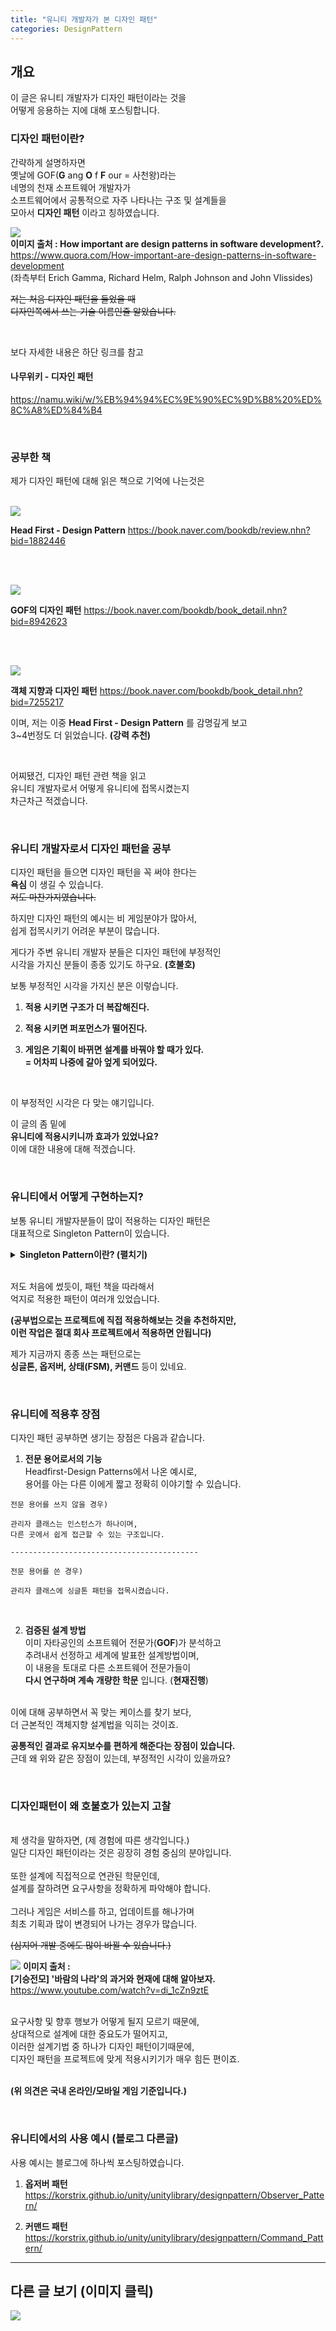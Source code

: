```yaml
---
title: "유니티 개발자가 본 디자인 패턴"
categories: DesignPattern
---
```


## 개요
이 글은 유니티 개발자가 디자인 패턴이라는 것을 <br>
어떻게 응용하는 지에 대해 포스팅합니다. <br>

### 디자인 패턴이란?
간략하게 설명하자면 <br>
옛날에 GOF(**G** ang **O** f **F** our = 사천왕)라는 <br>
네명의 천재 소프트웨어 개발자가 <br>
소프트웨어에서 공통적으로 자주 나타나는 구조 및 설계들을 <br>
모아서 **디자인 패턴** 이라고 칭하였습니다.

![](https://github.com/KorStrix/korstrix.github.io/blob/master/_images/GOF.png?raw=true) <br>
**이미지 출처 :  How important are design patterns in software development?.** <br>
https://www.quora.com/How-important-are-design-patterns-in-software-development <br>
(좌측부터 Erich Gamma, Richard Helm, Ralph Johnson and John Vlissides) <br>

~~저는 처음 디자인 패턴을 들었을 때<br>
디자인쪽에서 쓰는 기술 이름인줄 알았습니다.~~ <br>

<br>

보다 자세한 내용은 하단 링크를 참고 <br>

#### 나무위키 - 디자인 패턴
https://namu.wiki/w/%EB%94%94%EC%9E%90%EC%9D%B8%20%ED%8C%A8%ED%84%B4

<br>

### 공부한 책
제가 디자인 패턴에 대해 읽은 책으로 기억에 나는것은 <br>
<br>

![](https://github.com/KorStrix/korstrix.github.io/blob/master/_images/%EC%B1%85_Headfirst%20-%20%EB%94%94%EC%9E%90%EC%9D%B8%ED%8C%A8%ED%84%B4.png?raw=true)

**Head First - Design Pattern**
https://book.naver.com/bookdb/review.nhn?bid=1882446

<br>
<br>

![](https://github.com/KorStrix/korstrix.github.io/blob/master/_images/%EC%B1%85_GoF%EC%9D%98%20%EB%94%94%EC%9E%90%EC%9D%B8%ED%8C%A8%ED%84%B4.png?raw=true)

**GOF의 디자인 패턴**
https://book.naver.com/bookdb/book_detail.nhn?bid=8942623

<br>
<br>

![](https://github.com/KorStrix/korstrix.github.io/blob/master/_images/%EC%B1%85_%EA%B0%9D%EC%B2%B4%EC%A7%80%ED%96%A5%EA%B3%BC%20%EB%94%94%EC%9E%90%EC%9D%B8%ED%8C%A8%ED%84%B4.png?raw=true)

**객체 지향과 디자인 패턴**
https://book.naver.com/bookdb/book_detail.nhn?bid=7255217

이며, 저는 이중 **Head First - Design Pattern** 를 감명깊게 보고 <br>
3~4번정도 더 읽었습니다. **(강력 추천)**

<br>

어찌됐건, 디자인 패턴 관련 책을 읽고 <br>
유니티 개발자로서 어떻게 유니티에 접목시켰는지 <br>
차근차근 적겠습니다.

<br>

### 유니티 개발자로서 디자인 패턴을 공부
디자인 패턴을 들으면 디자인 패턴을 꼭 써야 한다는 <br>
**욕심** 이 생길 수 있습니다. <br>
~~저도 마찬가지였습니다.~~ <br>

하지만 디자인 패턴의 예시는 비 게임분야가 많아서, <br>
쉽게 접목시키기 어려운 부분이 많습니다. <br>

게다가 주변 유니티 개발자 분들은 디자인 패턴에 부정적인 <br>
시각을 가지신 분들이 종종 있기도 하구요. **(호불호)** <br>

보통 부정적인 시각을 가지신 분은 이렇습니다. <br>

1. **적용 시키면 구조가 더 복잡해진다.**

2. **적용 시키면 퍼포먼스가 떨어진다.**

3. **게임은 기획이 바뀌면 설계를 바꿔야 할 때가 있다.** <br>
    **= 어차피 나중에 갈아 엎게 되어있다.** <br>

<br>

이 부정적인 시각은 다 맞는 얘기입니다. <br>

이 글의 좀 밑에 <br>
**유니티에 적용시키니까 효과가 있었나요?** <br>
이에 대한 내용에 대해 적겠습니다.

<br>

### 유니티에서 어떻게 구현하는지?

보통 유니티 개발자분들이 많이 적용하는 디자인 패턴은 <br>
대표적으로 Singleton Pattern이 있습니다. <br>


<details>
<summary><b>Singleton Pattern이란? (펼치기)</b></summary>
<div markdown="1">

---

싱글톤은 이름으로 알 수 있듯이 프로그램에 인스턴스가 하나만 <br>
있도록 보장되있는 객체입니다.

<br>
보통 유니티에서는 Manager 객체를 만들 때 사용합니다. <br>

<br>
저 역시 디자인 패턴을 모른 상태에서 싱글톤 패턴을 먼저 배우고 <br>
구현했던 경험이 있네요.

---

</div>
</details>

<br>

저도 처음에 썼듯이, 패턴 책을 따라해서 <br>
억지로 적용한 패턴이 여러개 있었습니다. <br>

**(공부법으로는 프로젝트에 직접 적용하해보는 것을 추천하지만,**  <br>
**이런 작업은 절대 회사 프로젝트에서 적용하면 안됩니다)** <br>

제가 지금까지 종종 쓰는 패턴으로는 <br>
**싱글톤, 옵저버, 상태(FSM), 커맨드** 등이 있네요. <br>

<br>

### 유니티에 적용후 장점

디자인 패턴 공부하면 생기는 장점은 다음과 같습니다.
1. **전문 용어로서의 기능** <br>
Headfirst-Design Patterns에서 나온 예시로, <br>
용어를 아는 다른 이에게 짧고 정확히 이야기할 수 있습니다. <br>

```
전문 용어를 쓰지 않을 경우)

관리자 클래스는 인스턴스가 하나이며,
다른 곳에서 쉽게 접근할 수 있는 구조입니다.

------------------------------------------

전문 용어를 쓴 경우)

관리자 클래스에 싱글톤 패턴을 접목시켰습니다.
```

<br>

2. **검증된 설계 방법** <br>
이미 자타공인의 소프트웨어 전문가(**GOF**)가 분석하고<br>
추려내서 선정하고 세계에 발표한 설계방법이며, <br>
이 내용을 토대로 다른 소프트웨어 전문가들이 <br>
 **다시 연구하며 계속 개량한 학문** 입니다. (**현재진행**) <br>
<br>
이에 대해 공부하면서 꼭 맞는 케이스를 찾기 보다, <br>
더 근본적인 객체지향 설계법을 익히는 것이죠.

<br>

**공통적인 결과로 유지보수를 편하게 해준다는 장점이 있습니다.** <br>
근데 왜 위와 같은 장점이 있는데, 부정적인 시각이 있을까요? <br>

<br>

### 디자인패턴이 왜 호불호가 있는지 고찰

<br>
제 생각을 말하자면, (제 경험에 따른 생각입니다.) <br>
일단 디자인 패턴이라는 것은 굉장히 경험 중심의 분야입니다. <br>

<br>
또한 설계에 직접적으로 연관된 학문인데, <br>
설계를 잘하려면 요구사항을 정확하게 파악해야 합니다. <br>

<br>
그러나 게임은 서비스를 하고, 업데이트를 해나가며 <br>
최초 기획과 많이 변경되어 나가는 경우가 많습니다.<br>

~~(심지어 개발 중에도 많이 바뀔 수 있습니다.)~~

![](https://github.com/KorStrix/korstrix.github.io/blob/master/_images/%EB%B0%94%EB%9E%8C%EC%9D%98%EB%82%98%EB%9D%BC_%EB%AA%A8%EC%95%84%EC%9A%94.png?raw=true)
**이미지 출처 : <br>
[기승전모] '바람의 나라'의 과거와 현재에 대해 알아보자.** <br>
https://www.youtube.com/watch?v=di_1cZn9ztE

<br>
요구사항 및 향후 행보가 어떻게 될지 모르기 때문에, <br>
상대적으로 설계에 대한 중요도가 떨어지고, <br>
이러한 설계기법 중 하나가 디자인 패턴이기때문에, <br>
디자인 패턴을 프로젝트에 맞게 적용시키기가 매우 힘든 편이죠. <br>

<br>

**(위 의견은 국내 온라인/모바일 게임 기준입니다.)**

<br>

### 유니티에서의 사용 예시 (블로그 다른글)

사용 예시는 블로그에 하나씩 포스팅하였습니다.

1. **옵저버 패턴**
https://korstrix.github.io/unity/unitylibrary/designpattern/Observer_Pattern/

2. **커맨드 패턴**
https://korstrix.github.io/unity/unitylibrary/designpattern/Command_Pattern/

---
## 다른 글 보기 (이미지 클릭)
[![](https://github.com/KorStrix/korstrix.github.io/blob/master/_images/Index_Preview.png?raw=true)](https://korstrix.github.io/index/Index/)
